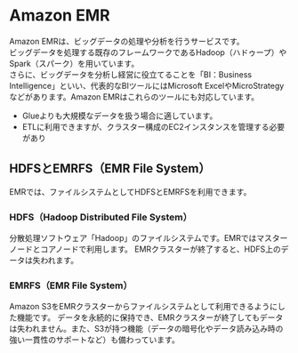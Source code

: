 # Amazon EMR
Amazon EMRは、ビッグデータの処理や分析を行うサービスです。  
ビッグデータを処理する既存のフレームワークであるHadoop（ハドゥープ）やSpark（スパーク）を用いています。  
さらに、ビッグデータを分析し経営に役立てることを「BI：Business Intelligence」といい、代表的なBIツールにはMicrosoft ExcelやMicroStrategyなどがあります。Amazon EMRはこれらのツールにも対応しています。

* Glueよりも大規模なデータを扱う場合に適しています。　　
* ETLに利用できますが、クラスター構成のEC2インスタンスを管理する必要があり

## HDFSとEMRFS（EMR File System）
EMRでは、ファイルシステムとしてHDFSとEMRFSを利用できます。

### HDFS（Hadoop Distributed File System）
分散処理ソフトウェア「Hadoop」のファイルシステムです。EMRではマスターノードとコアノードで利用します。
EMRクラスターが終了すると、HDFS上のデータは失われます。

### EMRFS（EMR File System）
Amazon S3をEMRクラスターからファイルシステムとして利用できるようにした機能です。
データを永続的に保持でき、EMRクラスターが終了してもデータは失われません。また、S3が持つ機能（データの暗号化やデータ読み込み時の強い一貫性のサポートなど）も備わっています。